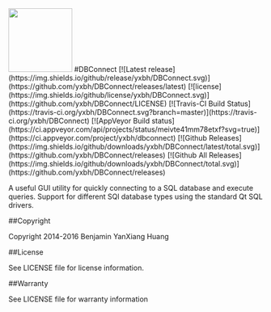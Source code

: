<img src="https://cdn.rawgit.com/yxbh/DBConnect/master/src/Resources/Icons/app-icon.svg" width="126"/>
#DBConnect
[![Latest release](https://img.shields.io/github/release/yxbh/DBConnect.svg)](https://github.com/yxbh/DBConnect/releases/latest)
[![license](https://img.shields.io/github/license/yxbh/DBConnect.svg)](https://github.com/yxbh/DBConnect/LICENSE)
[![Travis-CI Build Status](https://travis-ci.org/yxbh/DBConnect.svg?branch=master)](https://travis-ci.org/yxbh/DBConnect)
[![AppVeyor Build status](https://ci.appveyor.com/api/projects/status/meivte41mm78etxf?svg=true)](https://ci.appveyor.com/project/yxbh/dbconnect)
[![Github Releases](https://img.shields.io/github/downloads/yxbh/DBConnect/latest/total.svg)](https://github.com/yxbh/DBConnect/releases)
[![Github All Releases](https://img.shields.io/github/downloads/yxbh/DBConnect/total.svg)](https://github.com/yxbh/DBConnect/releases)

A useful GUI utility for quickly connecting to a SQL database and execute queries. Support for different SQl database types using the standard Qt SQL drivers.

##Copyright

Copyright 2014-2016 Benjamin YanXiang Huang


##License

See LICENSE file for license information.


##Warranty

See LICENSE file for warranty information
